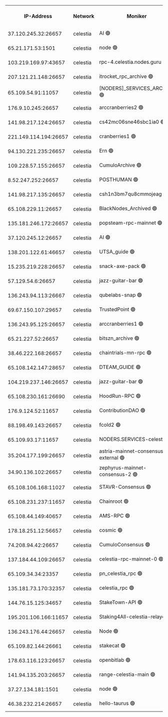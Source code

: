 


<table><tr><th>IP-Address</th><th>Network</th><th>Moniker</th><th>Latest Block Height</th><th>Earliest Block Height</th><th>Catching Up</th><th>Tx Index</th><th>Voting Power</th><th>Version</th><th>Scan Time</th></tr><tr><td>37.120.245.32:26657</td><td>celestia</td><td>AI 🟢</td><td>4095099</td><td>1</td><td>False</td><td>off</td><td>0</td><td>3.3.1</td><td>2025-02-19T04:37:51.710410082UTC</td></tr><tr><td>65.21.171.53:1501</td><td>celestia</td><td>node 🟢</td><td>4095099</td><td>1</td><td>False</td><td>on</td><td>0</td><td>3.3.1</td><td>2025-02-19T04:37:52.334478444UTC</td></tr><tr><td>103.219.169.97:43657</td><td>celestia</td><td>rpc-4.celestia.nodes.guru 🟢</td><td>4095102</td><td>1</td><td>False</td><td>on</td><td>0</td><td>3.3.1</td><td>2025-02-19T04:38:07.848561614UTC</td></tr><tr><td>207.121.21.148:26657</td><td>celestia</td><td>itrocket_rpc_archive 🟢</td><td>4095103</td><td>1</td><td>False</td><td>on</td><td>0</td><td>3.3.1</td><td>2025-02-19T04:38:15.130200189UTC</td></tr><tr><td>65.109.54.91:11057</td><td>celestia</td><td>[NODERS]_SERVICES_ARCHIVE 🟢</td><td>4094631</td><td>1</td><td>False</td><td>on</td><td>0</td><td>3.3.1</td><td>2025-02-19T04:38:36.607023965UTC</td></tr><tr><td>176.9.10.245:26657</td><td>celestia</td><td>arccranberries2 🟢</td><td>4095110</td><td>1</td><td>False</td><td>on</td><td>0</td><td>3.3.1</td><td>2025-02-19T04:38:51.188933679UTC</td></tr><tr><td>141.98.217.124:26657</td><td>celestia</td><td>cs42mc06sne46sbc1ia0 🟢</td><td>4095111</td><td>1</td><td>False</td><td>on</td><td>0</td><td>3.3.1</td><td>2025-02-19T04:38:56.052544661UTC</td></tr><tr><td>221.149.114.194:26657</td><td>celestia</td><td>cranberries1 🟢</td><td>4095114</td><td>1</td><td>False</td><td>on</td><td>0</td><td>3.3.1</td><td>2025-02-19T04:39:15.154445837UTC</td></tr><tr><td>94.130.221.235:26657</td><td>celestia</td><td>Ern 🟢</td><td>4095120</td><td>1</td><td>False</td><td>on</td><td>0</td><td>3.3.1</td><td>2025-02-19T04:39:44.076737920UTC</td></tr><tr><td>109.228.57.155:26657</td><td>celestia</td><td>CumuloArchive 🟢</td><td>4095121</td><td>1</td><td>False</td><td>on</td><td>0</td><td>3.3.1</td><td>2025-02-19T04:39:50.556424366UTC</td></tr><tr><td>8.52.247.252:26657</td><td>celestia</td><td>POSTHUMAN 🟢</td><td>4095122</td><td>1</td><td>False</td><td>on</td><td>0</td><td>3.3.1</td><td>2025-02-19T04:39:55.524179884UTC</td></tr><tr><td>141.98.217.135:26657</td><td>celestia</td><td>csh1n3bm7qu8cmmojeag 🟢</td><td>4095122</td><td>1</td><td>False</td><td>on</td><td>0</td><td>3.3.1</td><td>2025-02-19T04:39:56.282189327UTC</td></tr><tr><td>65.108.229.11:26657</td><td>celestia</td><td>BlackNodes_Archived 🟢</td><td>4095123</td><td>1</td><td>False</td><td>on</td><td>0</td><td>3.3.1</td><td>2025-02-19T04:40:00.792124805UTC</td></tr><tr><td>135.181.246.172:26657</td><td>celestia</td><td>popsteam-rpc-mainnet 🟢</td><td>4095130</td><td>1</td><td>False</td><td>on</td><td>0</td><td>3.3.1</td><td>2025-02-19T04:40:40.432966219UTC</td></tr><tr><td>37.120.245.12:26657</td><td>celestia</td><td>AI 🟢</td><td>4095131</td><td>1</td><td>False</td><td>off</td><td>0</td><td>3.3.1</td><td>2025-02-19T04:40:46.947049225UTC</td></tr><tr><td>138.201.122.61:46657</td><td>celestia</td><td>UTSA_guide 🟢</td><td>4095138</td><td>1</td><td>False</td><td>on</td><td>0</td><td>3.3.1</td><td>2025-02-19T04:41:25.192581772UTC</td></tr><tr><td>15.235.219.228:26657</td><td>celestia</td><td>snack-axe-pack 🟢</td><td>4095139</td><td>1</td><td>False</td><td>off</td><td>0</td><td>3.1.1</td><td>2025-02-19T04:41:26.161041776UTC</td></tr><tr><td>57.129.54.6:26657</td><td>celestia</td><td>jazz-guitar-bar 🟢</td><td>4095140</td><td>1</td><td>False</td><td>off</td><td>0</td><td>3.1.1</td><td>2025-02-19T04:41:34.571864984UTC</td></tr><tr><td>136.243.94.113:26667</td><td>celestia</td><td>qubelabs-snap 🟢</td><td>4095144</td><td>1</td><td>False</td><td>on</td><td>0</td><td>3.3.1</td><td>2025-02-19T04:41:55.865912730UTC</td></tr><tr><td>69.67.150.107:29657</td><td>celestia</td><td>TrustedPoint 🟢</td><td>4095147</td><td>1</td><td>False</td><td>on</td><td>0</td><td>3.2.0</td><td>2025-02-19T04:42:10.883682105UTC</td></tr><tr><td>136.243.95.125:26657</td><td>celestia</td><td>arccranberries1 🟢</td><td>4095153</td><td>1</td><td>False</td><td>on</td><td>0</td><td>3.3.1</td><td>2025-02-19T04:42:46.212179374UTC</td></tr><tr><td>65.21.227.52:26657</td><td>celestia</td><td>bitszn_archive 🟢</td><td>4095155</td><td>1</td><td>False</td><td>on</td><td>0</td><td>3.3.1</td><td>2025-02-19T04:42:53.051845174UTC</td></tr><tr><td>38.46.222.168:26657</td><td>celestia</td><td>chaintrials-mn-rpc 🟢</td><td>4095155</td><td>1</td><td>False</td><td>on</td><td>0</td><td>3.3.1</td><td>2025-02-19T04:42:55.885842307UTC</td></tr><tr><td>65.108.142.147:28657</td><td>celestia</td><td>DTEAM_GUIDE 🟢</td><td>4095161</td><td>1</td><td>False</td><td>on</td><td>0</td><td>3.3.1</td><td>2025-02-19T04:43:25.545781958UTC</td></tr><tr><td>104.219.237.146:26657</td><td>celestia</td><td>jazz-guitar-bar 🟢</td><td>4095163</td><td>1</td><td>False</td><td>off</td><td>0</td><td>3.1.1</td><td>2025-02-19T04:43:37.215646673UTC</td></tr><tr><td>65.108.230.161:26690</td><td>celestia</td><td>HoodRun-RPC 🟢</td><td>2371494</td><td>1537165</td><td>False</td><td>off</td><td>0</td><td>1.9.0</td><td>2025-02-19T04:43:34.463636732UTC</td></tr><tr><td>176.9.124.52:11657</td><td>celestia</td><td>ContributionDAO 🟢</td><td>4095154</td><td>2419178</td><td>False</td><td>on</td><td>0</td><td>3.3.1</td><td>2025-02-19T04:42:50.590710332UTC</td></tr><tr><td>88.198.49.143:26657</td><td>celestia</td><td>fcold2 🟢</td><td>4095133</td><td>3174774</td><td>False</td><td>on</td><td>0</td><td>3.3.1</td><td>2025-02-19T04:40:54.048053648UTC</td></tr><tr><td>65.109.93.17:11657</td><td>celestia</td><td>NODERS.SERVICES-celestia 🟢</td><td>4095135</td><td>3188251</td><td>False</td><td>on</td><td>0</td><td>3.2.0</td><td>2025-02-19T04:41:04.415543085UTC</td></tr><tr><td>35.204.177.199:26657</td><td>celestia</td><td>astria-mainnet-consensus-external 🟢</td><td>4095112</td><td>3408001</td><td>False</td><td>off</td><td>0</td><td>3.3.1</td><td>2025-02-19T04:39:00.437824627UTC</td></tr><tr><td>34.90.136.102:26657</td><td>celestia</td><td>zephyrus-mainnet-consensus-2 🟢</td><td>4095134</td><td>3732001</td><td>False</td><td>on</td><td>0</td><td>3.3.1</td><td>2025-02-19T04:41:02.729280392UTC</td></tr><tr><td>65.108.106.168:11027</td><td>celestia</td><td>STAVR-Consensus 🟢</td><td>4095115</td><td>3831001</td><td>False</td><td>on</td><td>0</td><td>3.3.1</td><td>2025-02-19T04:39:17.535788155UTC</td></tr><tr><td>65.108.231.237:11657</td><td>celestia</td><td>Chainroot 🟢</td><td>4095110</td><td>3865643</td><td>False</td><td>on</td><td>0</td><td>3.2.0</td><td>2025-02-19T04:38:51.589889069UTC</td></tr><tr><td>65.108.44.149:40657</td><td>celestia</td><td>AMS-RPC 🟢</td><td>4095131</td><td>3893971</td><td>False</td><td>on</td><td>0</td><td>3.2.0</td><td>2025-02-19T04:40:47.411143813UTC</td></tr><tr><td>178.18.251.12:56657</td><td>celestia</td><td>cosmic 🟢</td><td>4095122</td><td>3897823</td><td>False</td><td>on</td><td>0</td><td>3.3.1</td><td>2025-02-19T04:39:55.884377682UTC</td></tr><tr><td>74.208.94.42:26657</td><td>celestia</td><td>CumuloConsensus 🟢</td><td>4095115</td><td>3914001</td><td>False</td><td>on</td><td>0</td><td>3.2.0</td><td>2025-02-19T04:39:20.358324022UTC</td></tr><tr><td>137.184.44.109:26657</td><td>celestia</td><td>celestia-rpc-mainnet-0 🟢</td><td>4095134</td><td>3942525</td><td>False</td><td>on</td><td>0</td><td>3.3.1</td><td>2025-02-19T04:41:04.044159313UTC</td></tr><tr><td>65.109.34.34:23357</td><td>celestia</td><td>pn_celestia_rpc 🟢</td><td>4095130</td><td>3974169</td><td>False</td><td>on</td><td>0</td><td>3.3.1</td><td>2025-02-19T04:40:37.967765781UTC</td></tr><tr><td>135.181.73.170:32357</td><td>celestia</td><td>celestia_rpc 🟢</td><td>4095162</td><td>3974201</td><td>False</td><td>on</td><td>0</td><td>3.3.1</td><td>2025-02-19T04:43:30.023121767UTC</td></tr><tr><td>144.76.15.125:34657</td><td>celestia</td><td>StakeTown-API 🟢</td><td>4095104</td><td>3998001</td><td>False</td><td>on</td><td>0</td><td>3.3.1</td><td>2025-02-19T04:38:19.520248505UTC</td></tr><tr><td>195.201.106.166:11657</td><td>celestia</td><td>Staking4All-celestia-relayer 🟢</td><td>4095170</td><td>4051450</td><td>False</td><td>off</td><td>0</td><td>3.0.2</td><td>2025-02-19T04:44:16.591551619UTC</td></tr><tr><td>136.243.176.44:26657</td><td>celestia</td><td>Node 🟢</td><td>4095117</td><td>4057001</td><td>False</td><td>on</td><td>0</td><td>3.3.1</td><td>2025-02-19T04:39:28.829074304UTC</td></tr><tr><td>65.109.82.144:26661</td><td>celestia</td><td>stakecat 🟢</td><td>4095134</td><td>4066501</td><td>False</td><td>on</td><td>0</td><td>3.3.1</td><td>2025-02-19T04:41:03.109409524UTC</td></tr><tr><td>178.63.116.123:26657</td><td>celestia</td><td>openbitlab 🟢</td><td>4095102</td><td>4080833</td><td>False</td><td>on</td><td>0</td><td>3.3.1</td><td>2025-02-19T04:38:10.236315604UTC</td></tr><tr><td>141.94.135.203:26657</td><td>celestia</td><td>range-celestia-main 🟢</td><td>4095102</td><td>4084740</td><td>False</td><td>off</td><td>0</td><td>3.2.0</td><td>2025-02-19T04:38:06.916870011UTC</td></tr><tr><td>37.27.134.181:1501</td><td>celestia</td><td>node 🟢</td><td>4095119</td><td>4086837</td><td>False</td><td>off</td><td>0</td><td>3.0.2</td><td>2025-02-19T04:39:39.687716832UTC</td></tr><tr><td>46.38.232.214:26657</td><td>celestia</td><td>hello-taurus 🟢</td><td>4095098</td><td>4093528</td><td>False</td><td>off</td><td>0</td><td>3.2.0</td><td>2025-02-19T04:37:51.981789766UTC</td></tr></table>